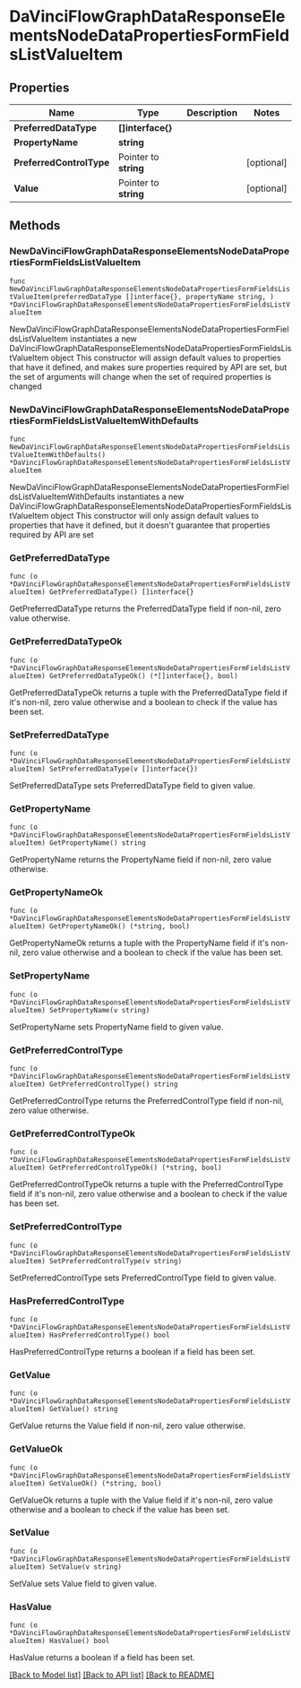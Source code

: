 # DaVinciFlowGraphDataResponseElementsNodeDataPropertiesFormFieldsListValueItem

## Properties

Name | Type | Description | Notes
------------ | ------------- | ------------- | -------------
**PreferredDataType** | **[]interface{}** |  | 
**PropertyName** | **string** |  | 
**PreferredControlType** | Pointer to **string** |  | [optional] 
**Value** | Pointer to **string** |  | [optional] 

## Methods

### NewDaVinciFlowGraphDataResponseElementsNodeDataPropertiesFormFieldsListValueItem

`func NewDaVinciFlowGraphDataResponseElementsNodeDataPropertiesFormFieldsListValueItem(preferredDataType []interface{}, propertyName string, ) *DaVinciFlowGraphDataResponseElementsNodeDataPropertiesFormFieldsListValueItem`

NewDaVinciFlowGraphDataResponseElementsNodeDataPropertiesFormFieldsListValueItem instantiates a new DaVinciFlowGraphDataResponseElementsNodeDataPropertiesFormFieldsListValueItem object
This constructor will assign default values to properties that have it defined,
and makes sure properties required by API are set, but the set of arguments
will change when the set of required properties is changed

### NewDaVinciFlowGraphDataResponseElementsNodeDataPropertiesFormFieldsListValueItemWithDefaults

`func NewDaVinciFlowGraphDataResponseElementsNodeDataPropertiesFormFieldsListValueItemWithDefaults() *DaVinciFlowGraphDataResponseElementsNodeDataPropertiesFormFieldsListValueItem`

NewDaVinciFlowGraphDataResponseElementsNodeDataPropertiesFormFieldsListValueItemWithDefaults instantiates a new DaVinciFlowGraphDataResponseElementsNodeDataPropertiesFormFieldsListValueItem object
This constructor will only assign default values to properties that have it defined,
but it doesn't guarantee that properties required by API are set

### GetPreferredDataType

`func (o *DaVinciFlowGraphDataResponseElementsNodeDataPropertiesFormFieldsListValueItem) GetPreferredDataType() []interface{}`

GetPreferredDataType returns the PreferredDataType field if non-nil, zero value otherwise.

### GetPreferredDataTypeOk

`func (o *DaVinciFlowGraphDataResponseElementsNodeDataPropertiesFormFieldsListValueItem) GetPreferredDataTypeOk() (*[]interface{}, bool)`

GetPreferredDataTypeOk returns a tuple with the PreferredDataType field if it's non-nil, zero value otherwise
and a boolean to check if the value has been set.

### SetPreferredDataType

`func (o *DaVinciFlowGraphDataResponseElementsNodeDataPropertiesFormFieldsListValueItem) SetPreferredDataType(v []interface{})`

SetPreferredDataType sets PreferredDataType field to given value.


### GetPropertyName

`func (o *DaVinciFlowGraphDataResponseElementsNodeDataPropertiesFormFieldsListValueItem) GetPropertyName() string`

GetPropertyName returns the PropertyName field if non-nil, zero value otherwise.

### GetPropertyNameOk

`func (o *DaVinciFlowGraphDataResponseElementsNodeDataPropertiesFormFieldsListValueItem) GetPropertyNameOk() (*string, bool)`

GetPropertyNameOk returns a tuple with the PropertyName field if it's non-nil, zero value otherwise
and a boolean to check if the value has been set.

### SetPropertyName

`func (o *DaVinciFlowGraphDataResponseElementsNodeDataPropertiesFormFieldsListValueItem) SetPropertyName(v string)`

SetPropertyName sets PropertyName field to given value.


### GetPreferredControlType

`func (o *DaVinciFlowGraphDataResponseElementsNodeDataPropertiesFormFieldsListValueItem) GetPreferredControlType() string`

GetPreferredControlType returns the PreferredControlType field if non-nil, zero value otherwise.

### GetPreferredControlTypeOk

`func (o *DaVinciFlowGraphDataResponseElementsNodeDataPropertiesFormFieldsListValueItem) GetPreferredControlTypeOk() (*string, bool)`

GetPreferredControlTypeOk returns a tuple with the PreferredControlType field if it's non-nil, zero value otherwise
and a boolean to check if the value has been set.

### SetPreferredControlType

`func (o *DaVinciFlowGraphDataResponseElementsNodeDataPropertiesFormFieldsListValueItem) SetPreferredControlType(v string)`

SetPreferredControlType sets PreferredControlType field to given value.

### HasPreferredControlType

`func (o *DaVinciFlowGraphDataResponseElementsNodeDataPropertiesFormFieldsListValueItem) HasPreferredControlType() bool`

HasPreferredControlType returns a boolean if a field has been set.

### GetValue

`func (o *DaVinciFlowGraphDataResponseElementsNodeDataPropertiesFormFieldsListValueItem) GetValue() string`

GetValue returns the Value field if non-nil, zero value otherwise.

### GetValueOk

`func (o *DaVinciFlowGraphDataResponseElementsNodeDataPropertiesFormFieldsListValueItem) GetValueOk() (*string, bool)`

GetValueOk returns a tuple with the Value field if it's non-nil, zero value otherwise
and a boolean to check if the value has been set.

### SetValue

`func (o *DaVinciFlowGraphDataResponseElementsNodeDataPropertiesFormFieldsListValueItem) SetValue(v string)`

SetValue sets Value field to given value.

### HasValue

`func (o *DaVinciFlowGraphDataResponseElementsNodeDataPropertiesFormFieldsListValueItem) HasValue() bool`

HasValue returns a boolean if a field has been set.


[[Back to Model list]](../README.md#documentation-for-models) [[Back to API list]](../README.md#documentation-for-api-endpoints) [[Back to README]](../README.md)


